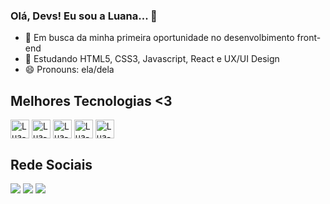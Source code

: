 ### Olá, Devs! Eu sou a Luana... 👋

- 🔭 Em busca da minha primeira oportunidade no desenvolbimento front-end
- 🌱 Estudando HTML5, CSS3, Javascript, React e UX/UI Design
- 😄 Pronouns: ela/dela


## Melhores Tecnologias <3
<div style="display: inline_block">
  <img align="center" alt="Lua-HTML" height="30" widht="40"       
    src="https://cdn.jsdelivr.net/gh/devicons/devicon/icons/html5/html5-original.svg" />
  <img align="center" alt="Lua-HTML" height="30" widht="40" 
    src="https://cdn.jsdelivr.net/gh/devicons/devicon/icons/css3/css3-original.svg" />
  <img align="center" alt="Lua-HTML" height="30" widht="40" 
    src="https://cdn.jsdelivr.net/gh/devicons/devicon/icons/javascript/javascript-original.svg" />
  <img align="center" alt="Lua-HTML" height="30" widht="40" 
    src="https://cdn.jsdelivr.net/gh/devicons/devicon/icons/react/react-original.svg" />
   <img align="center" alt="Lua-HTML" height="30" widht="40" 
    src="https://cdn.jsdelivr.net/gh/devicons/devicon/icons/figma/figma-original.svg" />
</div>

## Rede Sociais
<div>
  <a href="www.gmail.com/luasiq" target="blank"> <img src="https://img.shields.io/badge/Gmail-D14836?style=for-the-badge&logo=gmail&logoColor=white" target="blank"></a>
  <a href="https://www.linkedin.com/in/luana-siqueira-dev/" target="blank"> <img src="https://img.shields.io/badge/LinkedIn-0077B5?style=for-the-badge&logo=linkedin&logoColor=white" target="blank"></a>
  <a href="www.gmail.com/luasiq" target="blank"> <img src="https://img.shields.io/badge/Instagram-E4405F?style=for-the-badge&logo=instagram&logoColor=white" target="blank"></a>


  
</div>
